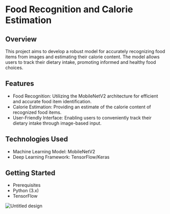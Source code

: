 # Food Recognition and Calorie Estimation

## Overview
This project aims to develop a robust model for accurately recognizing food items from images and estimating their calorie content. The model allows users to track their dietary intake, promoting informed and healthy food choices.

## Features
- Food Recognition: Utilizing the MobileNetV2 architecture for efficient and accurate food item identification.
- Calorie Estimation: Providing an estimate of the calorie content of recognized food items.
- User-Friendly Interface: Enabling users to conveniently track their dietary intake through image-based input.

## Technologies Used
- Machine Learning Model: MobileNetV2
- Deep Learning Framework: TensorFlow/Keras

## Getting Started
- Prerequisites
- Python (3.x)
- TensorFlow

![Untitled design](https://github.com/Bala-Saatvik/PRODIGY_ML_05/assets/94885375/fff209fb-dee4-4b1e-9e7c-592a06a61bb4)
